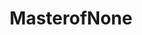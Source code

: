 ---
title: MasterofNone
crosslinks:
- teenagers
- IAmA
- exmuslim
- AskReddit
- opieandanthony
- highmaintenance
- xkcd
- retiredjpeg
- malelivingspace
- malefashionadvice
- shield
---